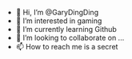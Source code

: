 - 👋 Hi, I’m @GaryDingDing
- 👀 I’m interested in gaming 
- 🌱 I’m currently learning Github
- 💞️ I’m looking to collaborate on ...
- 📫 How to reach me is a secret

<!---
GaryDingDing/GaryDingDing is a ✨ special ✨ repository because its `README.md` (this file) appears on your GitHub profile.
You can click the Preview link to take a look at your changes.
--->
